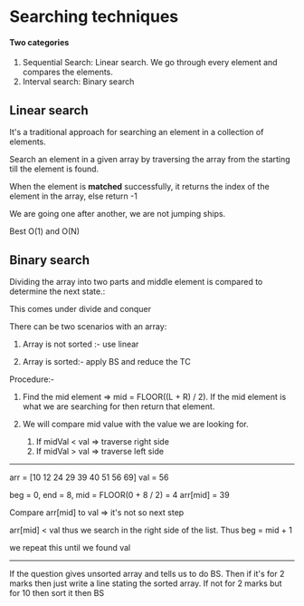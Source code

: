 # Searching techniques

#### Two categories

1. Sequential Search: Linear search. We go through every element and compares the elements.
2. Interval search: Binary search

## Linear search

It's a traditional approach for searching an element in a collection of elements.

Search an element in a given array by traversing the array from the starting till the element is found.

When the element is **matched** successfully, it returns the index of the element in the array, else return -1

We are going one after another, we are not jumping ships.

Best O(1) and O(N)

## Binary search

Dividing the array into two parts and middle element is compared to determine the next state.:

This comes under divide and conquer

There can be two scenarios with an array:
1. Array is not sorted :- use linear

2. Array is sorted:- apply BS and reduce the TC

Procedure:-

1. Find the mid element => mid = FLOOR((L + R) / 2). If the mid element is what we are searching for then return that element.

2. We will compare mid value with the value we are looking for.
    1. If midVal < val => traverse right side
    2. If midVal > val => traverse left side

---

arr = [10 12 24 29 39 40 51 56 69]
val = 56

beg = 0, end = 8,
mid = FLOOR(0 + 8 / 2) = 4
arr[mid] = 39

Compare arr[mid] to val => it's not so next step

arr[mid] < val thus we search in the right side of the list. Thus beg = mid + 1

we repeat this until we found val

---

If the question gives unsorted array and tells us to do BS. Then if it's for 2 marks then just write a line stating the sorted array.
If not for 2 marks but for 10 then sort it then BS

